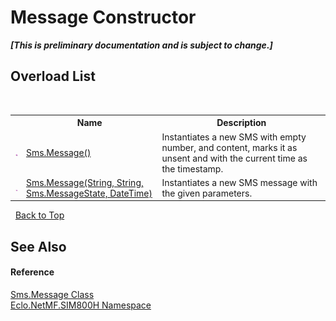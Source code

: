 # Message Constructor 
 _**\[This is preliminary documentation and is subject to change.\]**_


## Overload List
&nbsp;<table><tr><th></th><th>Name</th><th>Description</th></tr><tr><td>![Public method](media/pubmethod.gif "Public method")</td><td><a href="M_Eclo_NetMF_SIM800H_Sms_Message__ctor">Sms.Message()</a></td><td>
Instantiates a new SMS with empty number, and content, marks it as unsent and with the current time as the timestamp.</td></tr><tr><td>![Public method](media/pubmethod.gif "Public method")</td><td><a href="M_Eclo_NetMF_SIM800H_Sms_Message__ctor_1">Sms.Message(String, String, Sms.MessageState, DateTime)</a></td><td>
Instantiates a new SMS message with the given parameters.</td></tr></table>&nbsp;
<a href="#message-constructor">Back to Top</a>

## See Also


#### Reference
<a href="T_Eclo_NetMF_SIM800H_Sms_Message">Sms.Message Class</a><br /><a href="N_Eclo_NetMF_SIM800H">Eclo.NetMF.SIM800H Namespace</a><br />